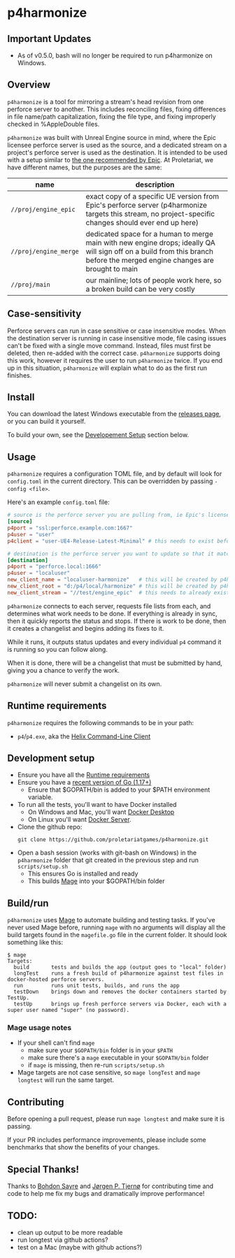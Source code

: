 # p4harmonize

## Important Updates

- As of v0.5.0, bash will no longer be required to run p4harmonize on Windows.

## Overview

`p4harmonize` is a tool for mirroring a stream's head revision from one perforce server to another. This includes reconciling files, fixing differences in file name/path capitalization, fixing the file type, and fixing improperly checked in %AppleDouble files.

`p4harmonize` was built with Unreal Engine source in mind, where the Epic licensee perforce server is used as the source, and a dedicated stream on a project's perforce server is used as the destination. It is intended to be used with a setup similar to [the one recommended by Epic](https://docs.unrealengine.com/4.26/en-US/ProgrammingAndScripting/ProgrammingWithCPP/DownloadingSourceCode/UpdatingSourceCode/#integrating,merging,andbranching). At Proletariat, we have different names, but the purposes are the same:

name | description
--- | ---
`//proj/engine_epic` | exact copy of a specific UE version from Epic's perforce server (p4harmonize targets this stream, no project-specific changes should ever end up here)
`//proj/engine_merge` | dedicated space for a human to merge main with new engine drops; ideally QA will sign off on a build from this branch before the merged engine changes are brought to main
`//proj/main` | our mainline; lots of people work here, so a broken build can be very costly

## Case-sensitivity

Perforce servers can run in case sensitive or case insensitive modes. When the destination server is running in case insensitive mode, file casing issues can't be fixed with a single move command. Instead, files must first be deleted, then re-added with the correct case. `p4harmonize` supports doing this work, however it requires the user to run `p4harmonize` twice. If you end up in this situation, `p4harmonize` will explain what to do as the first run finishes.

## Install

You can download the latest Windows executable from the [releases page](https://github.com/proletariatgames/p4harmonize/releases), or you can build it yourself.

To build your own, see the [Developement Setup](#development-setup) section below.

## Usage

`p4harmonize` requires a configuration TOML file, and by default will look for `config.toml` in the current directory. This can be overridden by passing `-config <file>`.

Here's an example `config.toml` file:

```toml
# source is the perforce server you are pulling from, ie Epic's licensee server.
[source]
p4port = "ssl:perforce.example.com:1667"
p4user = "user"
p4client = "user-UE4-Release-Latest-Minimal" # this needs to exist before running p4harmonize

# destination is the perforce server you want to update so that it matches the source
[destination]
p4port = "perforce.local:1666"
p4user = "localuser"
new_client_name = "localuser-harmonize"   # this will be created by p4harmonize
new_client_root = "d:/p4/local/harmonize" # this will be created by p4harmonize
new_client_stream = "//test/engine_epic"  # this needs to already exist
```

`p4harmonize` connects to each server, requests file lists from each, and determines what work needs to be done. If everything is already in sync, then it quickly reports the status and stops. If there is work to be done, then it creates a changelist and begins adding its fixes to it.

While it runs, it outputs status updates and every individual `p4` command it is running so you can follow along.

When it is done, there will be a changelist that must be submitted by hand, giving you a chance to verify the work.

`p4harmonize` will never submit a changelist on its own.

## Runtime requirements

`p4harmonize` requires the following commands to be in your path:

- `p4`/`p4.exe`, aka the [Helix Command-Line Client](https://www.perforce.com/downloads/helix-command-line-client-p4)

## Development setup

- Ensure you have all the [Runtime requirements](#runtime-requirements)
- Ensure you have a [recent version of Go (1.17+)](https://go.dev/dl/)
  - Ensure that $GOPATH/bin is added to your $PATH environment variable.
- To run all the tests, you'll want to have Docker installed
  - On Windows and Mac, you'll want [Docker Desktop](https://www.docker.com/products/docker-desktop)
  - On Linux you'll want [Docker Server](https://docs.docker.com/engine/install/#server).
- Clone the github repo:
  ```text
  git clone https://github.com/proletariatgames/p4harmonize.git
  ```
- Open a bash session (works with git-bash on Windows) in the `p4harmonize` folder that git created in the previous step and run `scripts/setup.sh`
  - This ensures Go is installed and ready
  - This builds [Mage](https://magefile.org) into your $GOPATH/bin folder

## Build/run

`p4harmonize` uses [Mage](https://magefile.org) to automate building and testing tasks. If you've never used Mage before, running `mage` with no arguments will display all the build targets found in the `magefile.go` file in the current folder. It should look something like this:

```text
$ mage
Targets:
  build       tests and builds the app (output goes to "local" folder)
  longTest    runs a fresh build of p4harmonize against test files in docker-hosted perforce servers.
  run         runs unit tests, builds, and runs the app
  testDown    brings down and removes the docker containers started by TestUp.
  testUp      brings up fresh perforce servers via Docker, each with a super user named "super" (no password).
```

### Mage usage notes

- If your shell can't find `mage`
  - make sure your `$GOPATH/bin` folder is in your `$PATH`
  - make sure there's a `mage` executable in your `$GOPATH/bin` folder
  - if `mage` is missing, then re-run `scripts/setup.sh`
- Mage targets are not case sensitive, so `mage longTest` and `mage longtest` will run the same target.

## Contributing

Before opening a pull request, please run `mage longtest` and make sure it is passing.

If your PR includes performance improvements, please include some benchmarks that show the benefits of your changes.

## Special Thanks!

Thanks to [Bohdon Sayre](https://github.com/bohdon) and [Jørgen P. Tjernø](https://github.com/jorgenpt) for contributing time and code to help me fix my bugs and dramatically improve performance!

## TODO:

- clean up output to be more readable
- run longtest via github actions?
- test on a Mac (maybe with github actions?)
